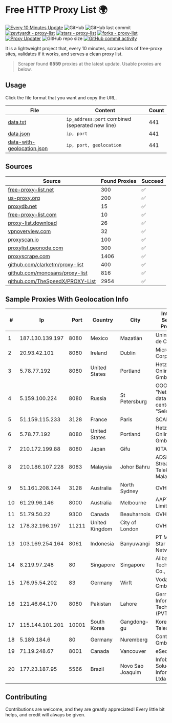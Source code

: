 
# Free HTTP Proxy List 🌍

[![Every 10 Minutes Update](https://github.com/mertguvencli/http-proxy-list/actions/workflows/main.yml/badge.svg?branch=main)](https://github.com/mertguvencli/http-proxy-list/actions/workflows/main.yml)
![GitHub](https://img.shields.io/github/license/mertguvencli/http-proxy-list)
![GitHub last commit](https://img.shields.io/github/last-commit/mertguvencli/http-proxy-list)
[![zevtyardt - proxy-list](https://img.shields.io/static/v1?label=zevtyardt&message=proxy-list&color=blue&logo=github)](https://github.com/zevtyardt/proxy-list "Go to GitHub repo")
[![stars - proxy-list](https://img.shields.io/github/stars/zevtyardt/proxy-list?style=social)](https://github.com/zevtyardt/proxy-list)
[![forks - proxy-list](https://img.shields.io/github/forks/zevtyardt/proxy-list?style=social)](https://github.com/zevtyardt/proxy-list)
[![Proxy Updater](https://github.com/zevtyardt/proxy-list/workflows/Proxy%20Updater/badge.svg)](https://github.com/zevtyardt/proxy-list/actions?query=workflow:"Proxy+Updater")
![GitHub repo size](https://img.shields.io/github/repo-size/zevtyardt/proxy-list)
[![GitHub commit activity](https://img.shields.io/github/commit-activity/m/zevtyardt/proxy-list?logo=commits)](https://github.com/zevtyardt/proxy-list/commits/main)

It is a lightweight project that, every 10 minutes, scrapes lots of free-proxy sites, validates if it works, and serves a clean proxy list.

> Scraper found **6559** proxies at the latest update. Usable proxies are below.

## Usage

Click the file format that you want and copy the URL.

|File|Content|Count|
|----|-------|-----|
|[data.txt](https://raw.githubusercontent.com/mertguvencli/http-proxy-list/main/proxy-list/data.txt)|`ip_address:port` combined (seperated new line)|441|
|[data.json](https://raw.githubusercontent.com/mertguvencli/http-proxy-list/main/proxy-list/data.json)|`ip, port`|441|
|[data-with-geolocation.json](https://raw.githubusercontent.com/mertguvencli/http-proxy-list/main/proxy-list/data-with-geolocation.json)|`ip, port, geolocation`|441|

## Sources

|Source|Found Proxies|Succeed|
|------|-------------|-------|
|[free-proxy-list.net](https://free-proxy-list.net)|300|✅|
|[us-proxy.org](https://www.us-proxy.org)|200|✅|
|[proxydb.net](http://proxydb.net)|15|✅|
|[free-proxy-list.com](https://free-proxy-list.com/?page=&port=&type%5B%5D=http&type%5B%5D=https&up_time=0&search=Search)|10|✅|
|[proxy-list.download](https://www.proxy-list.download/HTTP)|26|✅|
|[vpnoverview.com](https://vpnoverview.com/privacy/anonymous-browsing/free-proxy-servers)|32|✅|
|[proxyscan.io](https://www.proxyscan.io)|100|✅|
|[proxylist.geonode.com](https://proxylist.geonode.com/api/proxy-list?limit=300&page=1&sort_by=lastChecked&sort_type=desc&protocols=http,https)|300|✅|
|[proxyscrape.com](https://api.proxyscrape.com/v2/?request=displayproxies&protocol=http&timeout=10000&country=all&ssl=all&anonymity=all)|1406|✅|
|[github.com/clarketm/proxy-list](https://raw.githubusercontent.com/clarketm/proxy-list/master/proxy-list-raw.txt)|400|✅|
|[github.com/monosans/proxy-list](https://raw.githubusercontent.com/monosans/proxy-list/main/proxies/http.txt)|816|✅|
|[github.com/TheSpeedX/PROXY-List](https://raw.githubusercontent.com/TheSpeedX/PROXY-List/master/http.txt)|2954|✅|


## Sample Proxies With Geolocation Info

|#|Ip|Port|Country|City|Internet Service Provider|
|-|--|----|-------|----|-------------------------|
|1|187.130.139.197|8080|Mexico|Mazatlán|Uninet S.A. de C.V.|
|2|20.93.42.101|8080|Ireland|Dublin|Microsoft Corporation|
|3|5.78.77.192|8080|United States|Portland|Hetzner Online GmbH|
|4|5.159.100.224|8080|Russia|St Petersburg|OOO "Network of data-centers "Selectel"|
|5|51.159.115.233|3128|France|Paris|SCALEWAY|
|6|5.78.77.192|8080|United States|Portland|Hetzner Online GmbH|
|7|210.172.199.88|8080|Japan|Gifu|KITAGATA|
|8|210.186.107.228|8083|Malaysia|Johor Bahru|ADSL Streamyx Telekom Malaysia|
|9|51.161.208.144|3128|Australia|North Sydney|OVH SAS|
|10|61.29.96.146|8000|Australia|Melbourne|AAPT Limited|
|11|51.79.50.22|9300|Canada|Beauharnois|OVH SAS|
|12|178.32.196.197|11211|United Kingdom|City of London|OVH ISP|
|13|103.169.254.164|8061|Indonesia|Banyuwangi|PT Master Star Network|
|14|8.219.97.248|80|Singapore|Singapore|Alibaba (US) Technology Co., Ltd.|
|15|176.95.54.202|83|Germany|Wirft|Vodafone GmbH|
|16|121.46.64.170|8080|Pakistan|Lahore|Gerrys Information Technology (PVT) Ltd|
|17|115.144.101.201|10001|South Korea|Gangdong-gu|Korea Telecom|
|18|5.189.184.6|80|Germany|Nuremberg|Contabo GmbH|
|19|71.19.248.67|8001|Canada|Vancouver|eSecureData|
|20|177.23.187.95|5566|Brazil|Novo Sao Joaquim|Infobarra Solucoes em Informatica Ltda|



## Contributing

Contributions are welcome, and they are greatly appreciated! Every
little bit helps, and credit will always be given.

